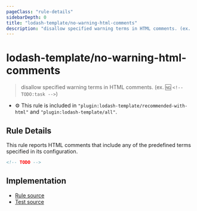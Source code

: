 ```yaml
---
pageClass: "rule-details"
sidebarDepth: 0
title: "lodash-template/no-warning-html-comments"
description: "disallow specified warning terms in HTML comments. (ex. :ng: `<!-- TODO:task -->`)"
---
```

# lodash-template/no-warning-html-comments
> disallow specified warning terms in HTML comments. (ex. :ng: `<!-- TODO:task -->`)

- :gear: This rule is included in `"plugin:lodash-template/recommended-with-html"` and `"plugin:lodash-template/all"`.

## Rule Details

This rule reports HTML comments that include any of the predefined terms specified in its configuration.

<eslint-code-block :rules="{'lodash-template/no-warning-html-comments': ['error']}">

```html
<!-- TODO -->
```

</eslint-code-block>

## Implementation

- [Rule source](https://github.com/ota-meshi/eslint-plugin-lodash-template/blob/master/lib/rules/no-warning-html-comments.js)
- [Test source](https://github.com/ota-meshi/eslint-plugin-lodash-template/blob/master/tests/lib/rules/no-warning-html-comments.js)
